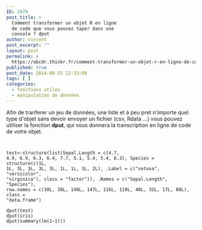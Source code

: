 ```yaml
---
ID: 2979
post_title: >
  Comment transformer un objet R en ligne
  de code que vous pouvez taper dans une
  console ? dput
author: vincent
post_excerpt: ""
layout: post
permalink: >
  https://abcdr.thinkr.fr/comment-transformer-un-objet-r-en-ligne-de-code-que-vous-pouvez-taper-dans-une-console-dput/
published: true
post_date: 2014-06-15 12:33:08
tags: [ ]
categories:
  - fonctions utiles
  - manipulation de données
---
```

Afin de tranferer un jeu de données, une liste et à peu pret n'importe quel type d'objet sans devoir envoyer un fichier (csv, Rdata ...) vous pouvez utiliser la fonction <strong>dput</strong>, qui vous donnera la transcription en ligne de code de votre objet. <pre><code><br /><br />test&lt;-structure(list(Sepal.Length = c(4.7, 4.9, 6.9, 6.3, 6.4, 7.7, 5.1, 5.4, 5.4, 6.3), Species = structure(c(1L, 1L, 3L, 3L, 3L, 3L, 1L, 1L, 1L, 2L), .Label = c("setosa", "versicolor", "virginica"), class = "factor")), .Names = c("Sepal.Length", "Species"), row.names = c(30L, 38L, 140L, 147L, 116L, 119L, 40L, 32L, 17L, 88L), class = "data.frame")<br /><br />dput(test)<br />dput(iris)<br />dput(summary(lm(1~1)))<br /><br /></code></pre>